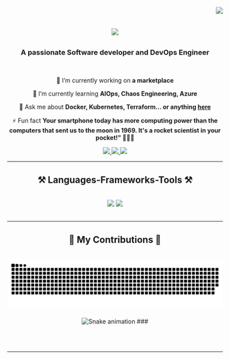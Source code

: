 <img align="right" src="https://visitor-badge.laobi.icu/badge?page_id=azlanmalik.azlanmalik" />

<h1 align="center">
    <img src="https://readme-typing-svg.herokuapp.com/?font=Righteous&size=35&center=true&vCenter=true&width=500&height=70&duration=4000&lines=Hi+There!+👋;+I'm+Azlan+Malik!;" />
</h1>

<h3 align="center">A passionate Software developer and DevOps Engineer </h3>

<br/>

<div align="center">
 
 🔭 I’m currently working on **a marketplace**
 
 🌱 I’m currently learning **AIOps, Chaos Engineering, Azure** 

💬 Ask me about **Docker, Kubernetes, Terraform... or anything [here](https://github.com/azlanmalik/azlanmalik/issues)**

⚡ Fun fact **Your smartphone today has more computing power than the computers that sent us to the moon in 1969. It's a rocket scientist in your pocket!" 🚀📱😄**

 </div>
 
<div align="center"> 
  <a href="mailto:azlanmalik409@gmail.com">
    <img src="https://img.shields.io/badge/Gmail-333333?style=for-the-badge&logo=gmail&logoColor=red" />
  </a>
  <a href="https://linkedin.com/in/azlan-malik-b1baa815a" target="_blank">
    <img src="https://img.shields.io/badge/LinkedIn-0077B5?style=for-the-badge&logo=linkedin&logoColor=white" target="_blank" />
  </a>
  <a href="https://www.azlanmalik.tech" target="_blank">
     <img src="https://img.shields.io/badge/Portfolio-FF5722?style=for-the-badge&logo=todoist&logoColor=white" target="_blank" /> <!-- sqlite, safari, google-chrome are other good icon options -->
  </a>
</div>

 <hr/>
 
<h2 align="center">⚒️ Languages-Frameworks-Tools ⚒️</h2>
<br/>
<div align="center">
    <img src="https://skillicons.dev/icons?i=aws,gcp,ansible,jenkins,docker,terraform,html,css,vscode,gitlab,github,git,kubernetes" />
    <img src="https://skillicons.dev/icons?i=java,python,javascript,bash,mongodb,mysql,django,flask,linux,redis" /><br>
</div>

<br/>
<hr/>

<div align="center">
  <h2>🐍 My Contributions 🐍</h2>
  <br>
  <img alt="snake eating my contributions" src="https://raw.githubusercontent.com/azlanmalik/azlanmalik/output/github-contribution-grid-snake.svg" />
  
  <br/>
  
###
<img src="https://raw.githubusercontent.com/azlanmalik/azlanmalik/output/snake.svg" alt="Snake animation" />
###

  <br/><br/>
</div>

<hr/>




<br/>
